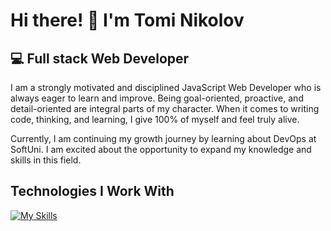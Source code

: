 # Hi there! 👋 I'm Tomi Nikolov

## 💻 Full stack Web Developer

I am a strongly motivated and disciplined JavaScript Web Developer who is always eager to learn and improve. Being goal-oriented, proactive, and detail-oriented are integral parts of my character. When it comes to writing code, thinking, and learning, I give 100% of myself and feel truly alive.

Currently, I am continuing my growth journey by learning about DevOps at SoftUni. I am excited about the opportunity to expand my knowledge and skills in this field.

## Technologies I Work With
[![My Skills](https://skillicons.dev/icons?i=angular,azure,css,docker,express,html,grafana,js,nginx,nodejs,postman,powershell,prometheus,reactivex,ts,vscode,flutter&perline=9)](https://skillicons.dev)



